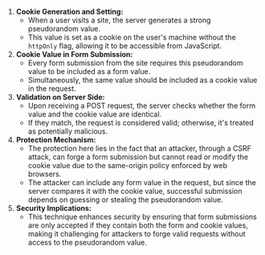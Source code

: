 1. **Cookie Generation and Setting:**
    - When a user visits a site, the server generates a strong pseudorandom value.
    - This value is set as a cookie on the user's machine without the `httpOnly` flag, allowing it to be accessible from JavaScript.
2. **Cookie Value in Form Submission:**
    - Every form submission from the site requires this pseudorandom value to be included as a form value.
    - Simultaneously, the same value should be included as a cookie value in the request.
3. **Validation on Server Side:**
    - Upon receiving a POST request, the server checks whether the form value and the cookie value are identical.
    - If they match, the request is considered valid; otherwise, it's treated as potentially malicious.
4. **Protection Mechanism:**
    - The protection here lies in the fact that an attacker, through a CSRF attack, can forge a form submission but cannot read or modify the cookie value due to the same-origin policy enforced by web browsers.
    - The attacker can include any form value in the request, but since the server compares it with the cookie value, successful submission depends on guessing or stealing the pseudorandom value.
5. **Security Implications:**
    - This technique enhances security by ensuring that form submissions are only accepted if they contain both the form and cookie values, making it challenging for attackers to forge valid requests without access to the pseudorandom value.


